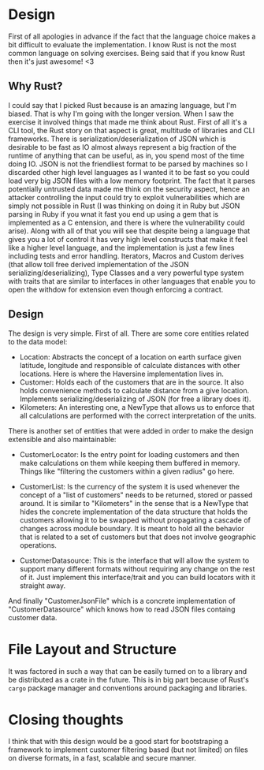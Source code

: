 
# Design

First of all apologies in advance if the fact that the language choice makes
a bit difficult to evaluate the implementation. I know Rust is not the most
common language on solving exercises. Being said that if you know Rust then
it's just awesome! <3

## Why Rust?

I could say that I picked Rust because is an amazing language, but I'm biased.
That is why I'm going with the longer version. When I saw the exercise it
involved things that made me think about Rust. First of all it's a CLI tool,
the Rust story on that aspect is great, multitude of libraries and CLI
frameworks. There is serialization/deserialization of JSON which is desirable
to be fast as IO almost always represent a big fraction of the runtime of
anything that can be useful, as in, you spend most of the time doing IO. JSON
is not the friendliest format to be parsed by machines so I discarded other
high level languages as I wanted it to be fast so you could load very big JSON
files with a low memory footprint. The fact that it parses potentially 
untrusted data made me think on the security aspect, hence an attacker controlling
the input could try to exploit vulnerabilities which are simply not possible in Rust 
(I was thinking on doing it in Ruby but JSON parsing in Ruby if you wnat it fast you 
end up using a gem that is implemented as a C entension, and there is where the 
vulnerability could arise). Along with all of that you will see that despite being
a language that gives you a lot of control it has very high level constructs that 
make it feel like a higher level language, and the implementation is just a few lines
including tests and error handling. Iterators, Macros and Custom derives
(that allow toll free derived implementation of the JSON serializing/deserializing),
Type Classes and a very powerful type system with traits that are similar to 
interfaces in other languages that enable you to open the withdow for extension
even though enforcing a contract.

## Design

The design is very simple. First of all. There are some core entities related to
the data model:

- Location: Abstracts the concept of a location on earth surface given latitude,
longitude and responsible of calculate distances with other locations. Here is
where the Haversine implementation lives in.
- Customer: Holds each of the customers that are in the source. It also holds
convenience methods to calculate distance from a give location. Implements
serializing/deserializing of JSON (for free a library does it).
- Kilometers: An interesting one, a NewType that allows us to enforce that all
calculations are performed with the correct interpretation of the units.

There is another set of entities that were added in order to make the design
extensible and also maintainable:

- CustomerLocator: Is the entry point for loading customers and then make
calculations on them while keeping them buffered in memory. Things like
"filtering the customers within a given radius" go here.

- CustomerList: Is the currency of the system it is used whenever the
concept of a "list of customers" needs to be returned, stored or passed
around. It is similar to "Kilometers" in the sense that is a NewType that
hides the concrete implementation of the data structure that holds the
customers allowing it to be swapped without propagating a cascade of
changes across module boundary. It is meant to hold all the behavior
that is related to a set of customers but that does not involve geographic
operations.

- CustomerDatasource: This is the interface that will allow the system to
support many different formats without requiring any change on the rest of it.
Just implement this interface/trait and you can build locators with it 
straight away.

And finally "CustomerJsonFile" which is a concrete implementation of
"CustomerDatasource" which knows how to read JSON files containg customer
data.

# File Layout and Structure

It was factored in such a way that can be easily turned on to a library
and be distributed as a crate in the future. This is in big part because
of Rust's `cargo` package manager and conventions around packaging and
libraries.

 # Closing thoughts

 I think that with this design would be a good start for bootstraping a
 framework to implement customer filtering based (but not limited) on
 files on diverse formats, in a fast, scalable and secure manner.